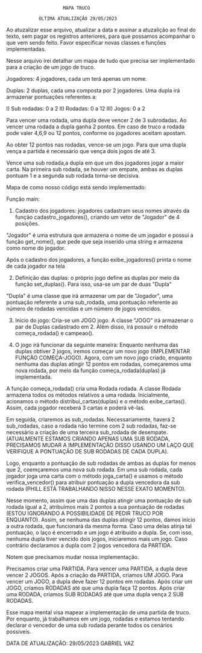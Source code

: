                          MAPA TRUCO

                ÚLTIMA ATUALIZAÇÃO 29/05/2023

Ao atuzalizar esse arquivo, atualizar a data e assinar a atuzalição ao final do texto, sem pagar os registros anteriores, para que possamos acompanhar o que vem sendo feito. Favor especificar novas classes e funções implementadas.



Nesse arquivo irei detalhar um mapa de tudo que precisa ser implementado para a criação de um jogo de truco.

Jogadores: 4 jogadores, cada um terá apenas um nome.

Duplas: 2 duplas, cada uma composta por 2 jogadores. Uma dupla irá armazenar pontuações referentes a: 
  
   I) Sub rodadas: 0 a 2
   II) Rodadas: 0 a 12
   III) Jogos: 0 a 2

   Para vencer uma rodada, uma dupla deve vencer 2 de 3 subrodadas. Ao vencer uma rodada a dupla ganha 2 pontos. Em caso de truco a rodada pode valer 4,6,9 ou 12 pontos, conforme os jogadores aceitam apostam.

   Ao obter 12 pontos nas rodadas, vence-se um jogo. Para que uma dupla vença a partida é necessário que vença dois jogos de até 3.


Vence uma sub rodada,a dupla em que um dos jogadores jogar a maior carta.
Na primeira sub rodada, se houver um empate, ambas as duplas pontuam 1 e a segunda sub rodada torna-se decisiva.

Mapa de como nosso código está sendo implementado:

Função main:

  1) Cadastro dos jogadores: jogadores cadastram seus nomes através da função cadastro_jogadores(), criando um vetor de "Jogador" de 4 posições.

  "Jogador" é uma estrutura que armazena o nome de um jogador e possui a função get_nome(), que pede que seja inserido uma string e armazena como nome do jogador.

  Após o cadastro dos jogadores, a função exibe_jogadores() printa o nome de cada jogador na tela

  2) Definição das duplas: o próprio jogo define as duplas por meio da função set_duplas(). Para isso, usa-se um par de duas "Dupla"

  "Dupla" é uma classe que irá armazenar um par de "Jogador", uma pontuação referente a uma sub_rodada, uma pontuação referente ao número de rodadas vencidas e um número de jogos vencidos.

  3) Início do jogo: Cria-se um JOGO jogo. A classe "JOGO" irá armazenar o par de Duplas cadastrado em 2. Além disso, irá possuir o método começa_rodada() e campeao().

  4) O jogo irá funcionar da seguinte maneira: Enquanto nenhuma das duplas obtiver 2 jogos, iremos começar um novo jogo (IMPLEMENTAR FUNÇÃO COMEÇA-JOGO). Agora, com um novo jogo criado, enquanto nenhuma das duplas atingir 12 pontos em rodadas, começaremos uma nova rodada, por meio da função começa_rodada(duplas) já implementada.

  A função começa_rodada() cria uma Rodada rodada. A classe Rodada armazena todos os métodos relativos a uma rodada. Inicialmente, acionamos o método distribui_cartas(duplas) e o método exibe_cartas(). Assim, cada jogador receberá 3 cartas e poderá vê-las. 

  Em seguida, criaremos as sub_rodadas. Necessariamente, haverá 2 sub_rodadas, caso a rodada não termine com 2 sub rodadas, faz-se necessário a criação de uma terceira sub_rodada de desempate. (ATUALMENTE ESTAMOS CRIANDO APENAS UMA SUB RODADA, PRECISAMOS MUDAR A IMPLEMENTAÇÃO DISSO USANDO UM LAÇO QUE VERIFIQUE A PONTUAÇÃO DE SUB RODADAS DE CADA DUPLA).

  Logo, enquanto a pontuação de sub rodadas de ambas as duplas for menos que 2, coemçaremos uma nova sub rodada. Em uma sub rodada, cada jogador joga uma carta com o método joga_carta() e usamos o método verifica_vencedor() para atribuir pontuação a dupla vencedora da sub rodada (PHILL ESTÁ TRABALHANDO NISSO NESSE EXATO MOMENTO). 

  Nesse momento, assim que uma das duplas atingir uma pontuação de sub rodada igual a 2, atribuímos mais 2 pontos a sua pontuação de rodadas (ESTOU IGNORANDO A POSSIBILIDADE DE PEDIR TRUCO POR ENQUANTO). Assim, se nenhuma das duplas atingir 12 pontos, damos início a outra rodada, que funcionará da mesma forma. Caso uma delas atinja tal pontuação, o laço é encerrado e um jogo é atribuído a dupla. Se, com isso, nenhuma dupla tiver vencido dois jogos, iniciaremos mais um jogo. Caso contrário declaramos a dupla com 2 jogos vencedora da PARTIDA.

  Notem que precisamos mudar nossa implementação.

  Precisamos criar uma PARTIDA. Para vencer uma PARTIDA, a dupla deve vencer 2 JOGOS.
  Após a criação da PARTIDA, criamos UM JOGO. Para vencer um JOGO, a dupla deve fazer 12 pontos em rodadas.
  Após criar um JOGO, criamos RODADAS até que uma dupla faça 12 pontos. 
  Após criar uma RODADA, criamos SUB RODADAS até que uma dupla vença 2 SUB RODADAS.


Esse mapa mental visa mapear a implementação de uma partida de truco. Por enquanto, já trabalhamos em um jogo, rodadas e estamos tentando declarar o vencedor de uma sub rodada perante todos os cenários possíveis.


DATA DE ATUALIZAÇÃO: 29/05/2023 GABRIEL VAZ
